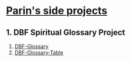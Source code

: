 # [Parin's side projects](https://parinck.github.io/)

## 1. DBF Spiritual Glossary Project

1. [DBF-Glossary](https://parinck.github.io/glossary)
2. [DBF-Glossary-Table](https://parinck.github.io/glossary-table)
